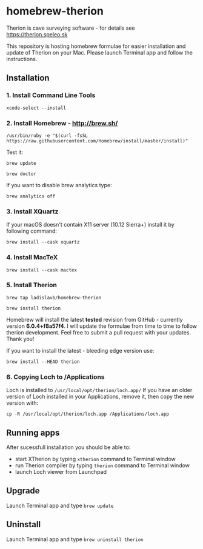 # homebrew-therion

Therion is cave surveying software - for details see https://therion.speleo.sk

This repository is hosting homebrew formulae for easier installation and update of Therion on your Mac. Please launch Terminal app and follow the instructions.

## Installation

### 1. Install Command Line Tools

`xcode-select --install`

### 2. Install Homebrew - http://brew.sh/

`/usr/bin/ruby -e "$(curl -fsSL https://raw.githubusercontent.com/Homebrew/install/master/install)"`

Test it:

`brew update`

`brew doctor`

If you want to disable brew analytics type:

`brew analytics off`

### 3. Install XQuartz

If your macOS doesn't contain X11 server (10.12 Sierra+) install it by following command:

`brew install --cask xquartz`

### 4. Install MacTeX

`brew install --cask mactex`

### 5. Install Therion

`brew tap ladislavb/homebrew-therion`

`brew install therion`

Homebrew will install the latest **tested** revision from GitHub - currently version **6.0.4+f8a57f4**. I will update the formulae from time to time to follow therion development. Feel free to submit a pull request with your updates. Thank you!

If you want to install the latest - bleeding edge version use:

`brew install --HEAD therion`

### 6. Copying Loch to /Applications

Loch is installed to `/usr/local/opt/therion/loch.app/` If you have an older version of Loch installed in your Applications, remove it, then copy the new version with:

`cp -R /usr/local/opt/therion/loch.app /Applications/loch.app`

## Running apps

After sucessfull installation you should be able to:

- start XTherion by typing `xtherion` command to Terminal window
- run Therion compiler by typing `therion` command to Terminal window
- launch Loch viewer from Launchpad

## Upgrade

Launch Terminal app and type `brew update`

## Uninstall

Launch Terminal app and type `brew uninstall therion`
